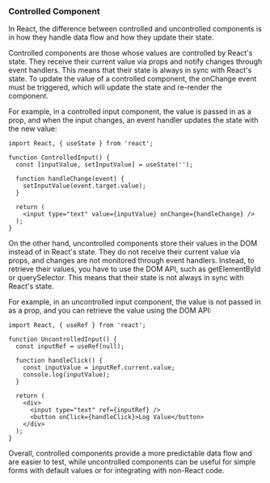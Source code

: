 ### Controlled Component

In React, the difference between controlled and uncontrolled components is in how they handle data flow and how they update their state.

Controlled components are those whose values are controlled by React's state. They receive their current value via props and notify changes through event handlers. This means that their state is always in sync with React's state. To update the value of a controlled component, the onChange event must be triggered, which will update the state and re-render the component.

For example, in a controlled input component, the value is passed in as a prop, and when the input changes, an event handler updates the state with the new value:

```
import React, { useState } from 'react';

function ControlledInput() {
  const [inputValue, setInputValue] = useState('');

  function handleChange(event) {
    setInputValue(event.target.value);
  }

  return (
    <input type="text" value={inputValue} onChange={handleChange} />
  );
}
```

On the other hand, uncontrolled components store their values in the DOM instead of in React's state. They do not receive their current value via props, and changes are not monitored through event handlers. Instead, to retrieve their values, you have to use the DOM API, such as getElementById or querySelector. This means that their state is not always in sync with React's state.

For example, in an uncontrolled input component, the value is not passed in as a prop, and you can retrieve the value using the DOM API:

```
import React, { useRef } from 'react';

function UncontrolledInput() {
  const inputRef = useRef(null);

  function handleClick() {
    const inputValue = inputRef.current.value;
    console.log(inputValue);
  }

  return (
    <div>
      <input type="text" ref={inputRef} />
      <button onClick={handleClick}>Log Value</button>
    </div>
  );
}
```
Overall, controlled components provide a more predictable data flow and are easier to test, while uncontrolled components can be useful for simple forms with default values or for integrating with non-React code.